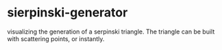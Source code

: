 # sierpinski-generator
visualizing the generation of a serpinski triangle.
The triangle can be built with scattering points, or instantly.

